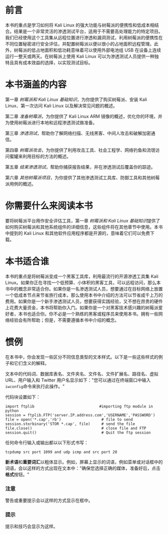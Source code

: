 # 前言

本书的重点是学习如何将 Kali Linux 的强大功能与树莓派的便携性和低成本相结合。结果是一个非常灵活的渗透测试平台，适用于不需要高处理能力的特定项目。我们已经使用这个工具集从远程位置进行渗透和漏洞测试，利用树莓派的便携性在不同位置秘密进行安全评估，并配置树莓派以便以很小的占地面积远程管理。此外，树莓派的低占地面积和低功耗意味着可以使用外部电池组 USB 在设备上连续运行一整天或两天。在树莓派上使用 Kali Linux 可以为渗透测试人员提供一种独特且具有成本效益的选择，以实现测试目标。

# 本书涵盖的内容

第一章 *树莓派和 Kali Linux 基础知识*，为你提供了购买树莓派、安装 Kali Linux、第一次访问 Kali Linux 以及解决常见问题的概述。

第二章 *准备树莓派*，为你提供了 Kali Linux ARM 镜像的概述，优化你的环境，并为使用树莓派进行本地和远程渗透测试做准备。

第三章 *渗透测试*，帮助你了解网络扫描、无线黑客、中间人攻击和破解加密通信。

第四章 *树莓派攻击*，为你提供了利用攻击工具、社会工程学、网络钓鱼和流氓访问蜜罐来利用目标的方法的概述。

第五章 *结束渗透测试*，帮助你捕获报告结果，并在渗透测试后覆盖你的踪迹。

第六章 *其他树莓派项目*，为你提供了其他渗透测试工具库、防御工具和其他树莓派用例的概述。

# 你需要什么来阅读本书

要将树莓派平台用作安全评估工具，第一章 *树莓派和 Kali Linux 基础知识*提供了如何购买树莓派和其他系统组件的详细信息，这些组件将在其他章节中使用。本书中提到的 Kali Linux 和其他软件应用程序都是开源的，意味着它们可以免费下载。

# 本书适合谁

本书的重点是将树莓派变成一个黑客工具库，利用最流行的开源渗透工具集 Kali Linux。如果你正在寻找一个低预算、小体积的黑客工具，可以远程访问，那么本书中的概念非常适合你。如果你是一名渗透测试人员，想要通过在目标网络上放置一个低成本节点来节省旅行成本，那么使用本书中介绍的方法可以节省成千上万的费用。如果你是一个新手渗透测试人员，想要获得实践经验，又不想在昂贵的硬件上花费大量资金，本书将帮助你入门。如果你是一个对黑客技术感兴趣的树莓派爱好者，本书也适合你。你不必是一个熟练的黑客或程序员来使用本书。拥有一些网络经验会有所帮助；但是，不需要遵循本书中介绍的概念。

# 惯例

在本书中，你会发现一些区分不同信息类型的文本样式。以下是一些这些样式的例子和它们含义的解释。

文本中的代码词、数据库表名、文件夹名、文件名、文件扩展名、路径名、虚拟 URL、用户输入和 Twitter 用户名显示如下："您可以通过在终端窗口中输入`iwconfig`命令来执行此操作。"

代码块设置如下：

```
import ftplib                             #importing ftp module in python
session = ftplib.FTP('server.IP.address.com','USERNAME','PASSWORD')
file = open('*.cap','rb')                  # file to send
session.storbinary('STOR *.cap', file)     # send the file
file.close()                               # close file and FTP
session.quit()                             # Quit the ftp session
```

任何命令行输入或输出都以以下形式书写：

```
tcpdump src port 1099 and udp icmp and src port 20

```

**新术语**和**重要词汇**以粗体显示。例如，屏幕上显示的词语，例如菜单或对话框中的词语，会以这样的方式出现在文本中："确保您选择正确的媒体，准备好后，点击**格式**按钮。"

### 注意

警告或重要提示会以这样的方式显示在框中。

### 提示

提示和技巧会显示为这样。
